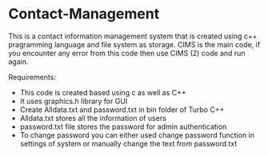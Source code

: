 # Contact-Management
This is a contact information management system that is created using c++ pragramming language and file system as storage. 
CIMS is the main code, if you encounter any error from this code then use CIMS (2) code and run again.

Requirements:
  - This code is created based using c as well as C++
  - It uses graphics.h library for GUI
  - Create Alldata.txt and password.txt in bin folder of Turbo C++
  - Alldata.txt stores all the information of users
  - password.txt file stores the password for admin authentication
  - To change password you can either used change password function in settings of system or manually change the text from password.txt
